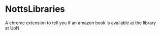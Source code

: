 # NottsLibraries
A chrome extension to tell you if an amazon book is available at the library at UoN
